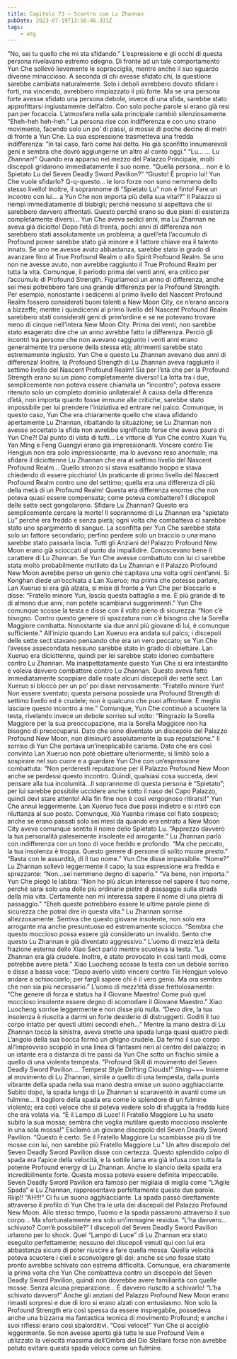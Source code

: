 ```yaml
---
title: Capitolo 73 – Scontro con Lu Zhannan
pubDate: 2023-07-19T13:58:46.331Z
tags:
    - atg
---
```


“No, sei tu quello che mi sta sfidando.”
L’espressione e gli occhi di questa persona rivelavano estremo sdegno. Di fronte ad un tale comportamento Yun Che sollevò lievemente le sopracciglia, mentre anche il suo sguardo divenne minaccioso.
A seconda di chi avesse sfidato chi, la questione sarebbe cambiata naturalmente. Solo i deboli avrebbero dovuto sfidare i forti, ma vincendo, avrebbero rimpiazzato il più forte. Ma se una persona forte avesse sfidato una persona debole, invece di una sfida, sarebbe stato approfittarsi ingiustamente dell’altro.
Con solo poche parole si erano già resi pan per focaccia. L’atmosfera nella sala principale cambiò silenziosamente.
“Eheh-heh heh-heh.” La persona rise con indifferenza e con uno strano movimento, facendo solo un po’ di passi, si mosse di poche decine di metri di fronte a Yun Che. La sua espressione trasmetteva una fredda indifferenza: “In tal caso, farò come hai detto. Ho già sconfitto innumerevoli geni e sembra che dovrò aggiungerne un altro al conto oggi.”
“Lu… … Lu Zhannan!” Quando era apparso nel mezzo del Palazzo Principale, molti discepoli gridarono immediatamente il suo nome.
“Quella persona… non è lo Spietato Lu del Seven Deadly Sword Pavilion?”
“Giusto! È proprio lui! Yun Che vuole sfidarlo? Q-q-questo… le loro forze non sono nemmeno dello stesso livello! Inoltre, il soprannome di “Spietato Lu” non è finto! Fare un incontro con lui… a Yun Che non importa più della sua vita!?”
Il Palazzo si riempì immediatamente di bisbigli; perché nessuno si aspettava che si sarebbero davvero affrontati. Questo perché erano su due piani di esistenza completamente diversi… Yun Che aveva sedici anni, ma Lu Zhannan ne aveva già diciotto! Dopo l’età di trenta, pochi anni di differenza non sarebbero stati assolutamente un problema; a quell’età l’accumulo di Profound power sarebbe stato già minore e il fattore chiave era il talento innato. Se uno ne avesse avuto abbastanza, sarebbe stato in grado di avanzare fino al True Profound Realm o allo Spirit Profound Realm. Se uno non ne avesse avuto, non avrebbe raggiunto il True Profound Realm per tutta la vita.
Comunque, il periodo prima dei venti anni, era critico per l’accumulo di Profound Strength. Figuriamoci un anno di differenza, anche sei mesi potrebbero fare una grande differenza per la Profound Strength. Per esempio, nonostante i sedicenni al primo livello del Nascent Profound Realm fossero considerati buoni talenti a New Moon City, ce n’erano ancora a bizzeffe; mentre i quindicenni al primo livello del Nascent Profound Realm sarebbero stati considerati geni di prim’ordine e se ne potevano trovare meno di cinque nell’intera New Moon City. Prima dei venti, non sarebbe stato esagerato dire che un anno avrebbe fatto la differenza.
Perciò gli incontri tra persone che non avevano raggiunto i venti anni erano generalmente tra persone della stessa età; altrimenti sarebbe stato estremamente ingiusto.
Yun Che e questo Lu Zhannan avevano due anni di differenza! Inoltre, la Profound Strength di Lu Zhannan aveva raggiunto il settimo livello del Nascent Profound Realm! Sia per l’età che per la Profound Strength erano su un piano completamente diverso! La lotta tra i due, semplicemente non poteva essere chiamata un “incontro”; poteva essere ritenuto solo un completo dominio unilaterale!
A causa della differenza d’età, non importa quanto fosse immune alle critiche, sarebbe stato impossibile per lui prendere l’iniziativa ed entrare nel palco. Comunque, in questo caso, Yun Che era chiaramente quello che stava sfidando apertamente Lu Zhannan, ribaltando la situazione; se Lu Zhannan non avesse accettato la sfida non avrebbe significato forse che aveva paura di Yun Che?!
Dal punto di vista di tutti… Le vittorie di Yun Che contro Xuan Yu, Yan Ming e Feng Guangyi erano già impressionanti. Vincere contro Tie Hengjun non era solo impressionante, ma lo avevano reso anormale; ma sfidare il diciottenne Lu Zhannan che era al settimo livello del Nascent Profound Realm… Quello stronzo si stava esaltando troppo e stava chiedendo di essere picchiato!
Un praticante di primo livello del Nascent Profound Realm contro uno del settimo; quella era una differenza di più della metà di un Profound Realm! Questa era differenza enorme che non poteva quasi essere compensata; come poteva combattere?
I discepoli delle sette sect gongolarono. Sfidare Lu Zhannan? Questo era semplicemente cercare la morte! Il soprannome di Lu Zhannan era “spietato Lu” perché era freddo e senza pietà; ogni volta che combatteva ci sarebbe stato uno spargimento di sangue. La sconfitta per Yun Che sarebbe stata solo un fattore secondario; perfino perdere solo un braccio o una mano sarebbe stato passarla liscia.
Tutti gli Anziani del Palazzo Profound New Moon erano già scioccati al punto da impallidire. Conoscevano bene il carattere di Lu Zhannan. Se Yun Che avesse combattuto con lui ci sarebbe stata molto probabilmente mutilato da Lu Zhannan e il Palazzo Profound New Moon avrebbe perso un genio che capitava una volta ogni cent’anni. Si Konghan diede un’occhiata a Lan Xueruo; ma prima che potesse parlare, Lan Xueruo si era già alzata, si mise di fronte a Yun Che per bloccarlo e disse: “Fratello minore Yun, lascia questa battaglia a me. È più grande di te di almeno due anni, non potete scambiarvi suggerimenti.”
Yun Che comunque scosse la testa e disse con il volto pieno di sicurezza: “Non c’è bisogno. Contro questo genere di spazzatura non c’è bisogno che la Sorella Maggiore combatta. Nonostante sia due anni più giovane di lui, è comunque sufficiente.”
All’inizio quando Lan Xueruo era andata sul palco, i discepoli delle sette sect stavano pensando che era un vero peccato; se Yun Che l’avesse assecondata nessuno sarebbe stato in grado di obiettare. Lan Xueruo era diciottenne, quindi per lei sarebbe stato idoneo combattere contro Lu Zhannan. Ma inaspettatamente questo Yun Che si era intestardito e voleva davvero combattere contro Lu Zhannan. Questo aveva fatto immediatamente scoppiare dalle risate alcuni discepoli dei sette sect.
Lan Xueruo si bloccò per un po’ poi disse nervosamente: “Fratello minore Yun! Non essere sventato; questa persona possiede una Profound Strength di settimo livello ed è crudele; non è qualcuno che puoi affrontare. È meglio lasciare questo incontro a me.”
Comunque, Yun Che continuò a scuotere la testa, rivelando invece un debole sorriso sul volto: “Ringrazio la Sorella Maggiore per la sua preoccupazione, ma la Sorella Maggiore non ha bisogno di preoccuparsi. Dato che sono diventato un discepolo del Palazzo Profound New Moon, non diminuirò assolutamente la sua reputazione.”
Il sorriso di Yun Che portava un’inesplicabile carisma. Dato che era così convinto Lan Xueruo non poté obiettare ulteriormente; si limitò solo a sospirare nel suo cuore e a guardare Yun Che con un’espressione combattuta: “Non perderesti reputazione per il Palazzo Profound New Moon anche se perdessi questo incontro. Quindi, qualsiasi cosa succeda, devi pensare alla tua incolumità…Il soprannome di questa persona è “Spietato”; per lui sarebbe possibile uccidere anche sotto il naso del Capo Palazzo, quindi devi stare attento! Alla fin fine non è così vergognoso ritirarsi!”
Yun Che annuì leggermente. Lan Xueruo fece due passi indietro e si ritirò con riluttanza al suo posto. Comunque, Xia Yuanba rimase col fiato sospeso; anche se erano passati solo sei mesi da quando era entrato a New Moon City aveva comunque sentito il nome dello Spietato Lu.
“Apprezzo davvero la tua personalità palesemente insolente ed arrogante.” Lu Zhannan parlò con indifferenza con un tono di voce freddo e profondo. “Ma che peccato, la tua insolenza è troppa. Questo genere di persone di solito muore presto.”
“Basta con le assurdità, dì il tuo nome.” Yun Che disse impassibile.
“Nome?” Lu Zhannan sollevò leggermente il capo; la sua espressione era fredda e sprezzante: “Non…sei nemmeno degno di saperlo.”
“Va bene, non importa.” Yun Che piegò le labbra: “Non ho più alcun interesse nel sapere il tuo nome, perché sarai solo una delle più ordinarie pietre di passaggio sulla strada della mia vita. Certamente non mi interessa sapere il nome di una pietra di passaggio.”
“Eheh queste potrebbero essere le ultime parole piene di sicurezza che potrai dire in questa vita.” Lu Zhannan sorrise altezzosamente. Sentiva che questo giovane insolente, non solo era arrogante ma anche presuntuoso ed estremamente sciocco.
“Sembra che questo moccioso possa essere già considerato un invalido. Sento che questo Lu Zhannan è già diventato aggressivo.” L’uomo di mezz’età della frazione esterna dello Xiao Sect parlò mentre scuoteva la testa.
“Lu Zhannan era già crudele. Inoltre, è stato provocato in così tanti modi, come potrebbe avere pietà.” Xiao Luocheng scosse la testa con un debole sorriso e disse a bassa voce: “Dopo averlo visto vincere contro Tie Hengjun volevo andare a schiacciarlo; per fargli sapere chi è il vero genio. Ma ora sembra che non sia più necessario.”
L’uomo di mezz’età disse frettolosamente: “Che genere di forza e status ha il Giovane Maestro! Come può quel moccioso insolente essere degno di scomodare il Giovane Maestro.”
Xiao Luocheng sorrise leggermente e non disse più nulla.
“Devo dire, la tua insolenza è riuscita a darmi un forte desiderio di distruggerti. Goditi il tuo corpo intatto per questi ultimi secondi eheh…” Mentre la mano destra di Lu Zhannan toccò la sinistra, aveva stretto una spada lunga quasi quattro piedi. L’angolo della sua bocca formò un ghigno crudele. Da fermo il suo corpo all’improvviso scoppiò in una linea di fantasmi neri al centro del palazzo; in un istante era a distanza di tre passi da Yun Che sotto un fischio simile a quello di una violenta tempesta.
“Profound Skill di movimento del Seven Deadly Sword Pavilion…. Tempest Style Drifting Clouds!”
*Shing~~~*
Insieme al movimento di Lu Zhannan, simile a quello di una tempesta, dalla punta vibrante della spada nella sua mano destra emise un suono agghiacciante. Subito dopo, la spada lunga di Lu Zhannan si scaraventò in avanti come un fulmine… Il bagliore della spada era come lo splendore di un fulmine violento; era così veloce che si poteva vedere solo di sfuggita la fredda luce che era volata via.
“È il Lampo di Luce! Il Fratello Maggiore Lu ha usato subito la sua mossa; sembra che voglia mutilare questo moccioso insolente in una sola mossa!” Esclamò un giovane discepolo del Seven Deadly Sword Pavilion.
“Questo è certo. Se il Fratello Maggiore Lu scambiasse più di tre mosse con lui, non sarebbe più Fratello Maggiore Lu.” Un altro discepolo del Seven Deadly Sword Pavilion disse con certezza.
Questo splendido colpo di spada era l’apice della velocità, e la sottile lama era già infusa con tutta la potente Profound energy di Lu Zhannan. Anche lo slancio della spada era incredibilmente forte. Questa mossa poteva essere definita impeccabile.
Seven Deadly Sword Pavilion era famoso per migliaia di miglia come “L’Agile Spada” e Lu Zhannan, rappresentava perfettamente queste due parole.
Riiip!!
“AH!!!”
Ci fu un suono agghiacciante. La spada passò direttamente attraverso il profilo di Yun Che tra le urla dei discepoli del Palazzo Profound New Moon.
Allo stesso tempo, l’uomo e la spada passarono attraverso il suo corpo…
Ma sfortunatamente era solo un’immagine residua.
“L’ha davvero… schivato? Com’è possibile?” I discepoli del Seven Deadly Sword Pavilion urlarono per lo shock. Quel “Lampo di Luce” di Lu Zhannan era stato eseguito perfettamente; nessuno dei discepoli venuti qui con lui era abbastanza sicuro di poter riuscire a fare quella mossa. Quella velocità poteva scuotere i cieli e sconvolgere gli dei; anche se uno fosse stato pronto avrebbe schivato con estrema difficoltà. Comunque, era chiaramente la prima volta che Yun Che combatteva contro un discepolo del Seven Deadly Sword Pavilion, quindi non dovrebbe avere familiarità con quelle mosse. Senza alcuna preparazione… È davvero riuscito a schivarlo!
“L’ha schivato davvero!” Anche gli anziani del Palazzo Profound New Moon erano rimasti sorpresi e due di loro si erano alzati con entusiasmo. Non solo la Profound Strength era così spessa da essere inspiegabile, possedeva anche una bizzarra ma fantastica tecnica di movimento Profound; e anche i suoi riflessi erano così sbalorditivi.
“Così veloce!” Yun Che si accigliò leggermente. Se non avesse aperto già tutte le sue Profound Vein e utilizzato la velocità massima dell’Ombra del Dio Stellare forse non avrebbe potuto evitare questa spada veloce come un fulmine.



